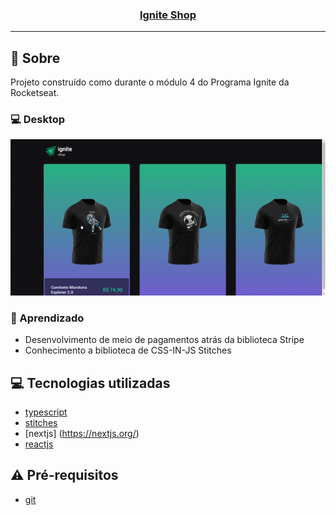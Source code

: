 <h3 align="center">
  <a href="https://github.com/Cahmoraes/ignite-shop">Ignite Shop</a>
</h3>

---

## :rocket: Sobre

Projeto construído como durante o módulo 4 do Programa Ignite da Rocketseat. 

### :computer: Desktop
<p align="center">
  <img src="https://github.com/Cahmoraes/ignite-shop/blob/main/src/assets/examples/example.gif" alt="Ignite Shop">
<p/>


### :book: Aprendizado
- Desenvolvimento de meio de pagamentos atrás da biblioteca Stripe
- Conhecimento a biblioteca de CSS-IN-JS Stitches

## :computer: Tecnologias utilizadas

- [typescript](https://www.typescriptlang.org/)
- [stitches](https://stitches.dev/)
- [nextjs] (https://nextjs.org/)
- [reactjs](https://pt-br.reactjs.org/)

## :warning: Pré-requisitos

- [git](https://git-scm.com/)
